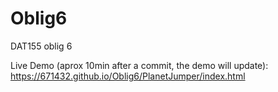 # Oblig6
DAT155 oblig 6

Live Demo (aprox 10min after a commit, the demo will update):
https://671432.github.io/Oblig6/PlanetJumper/index.html
